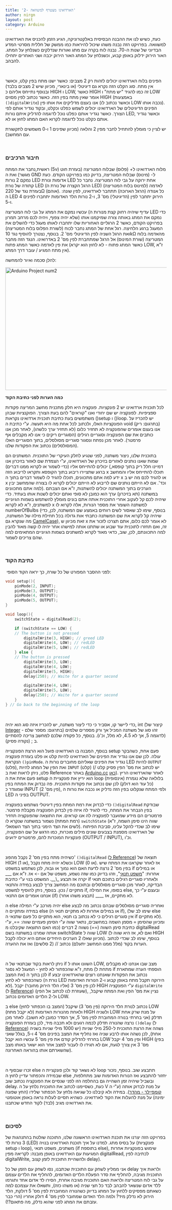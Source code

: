 ```yaml
---
title: '2- הארדואינו מצטרף למשוואה'
author: nirgn
layout: post
category: Arduino
---
```

כעת, כשיש לנו את ההבנה הבסיסית באלקטרוניקה, הגיע הזמן להכניס את הארדואינו למשוואה. בפרויקט הזה נבנה משהו שיכול להיראות כמו ממשק של חללית מסרטי המדע הבדיוני של שנות ה-70. נבנה לוח בקרה עם מתג ואורות שנדלקים כשנלחץ על המתג. האור הירוק ידלוק באופן קבוע, וכשנלחץ על המתג האור הירוק יכבה ושני האחרים יתחילו להבהב.

<!--more-->

&nbsp;

הפינים בלוח הארדואינו יכולים לזהות רק 2 מצבים: כאשר ישנו מתח בפין קלט, וכאשר אין מתח. סוג הקלט הזה נקרא גם דיגיטלי (או בינארי, מכיוון שיש 2 מצבים בלבד) ובנוסף נתייחס אליהם כ HIGH ו LOW, כאשר HIGH זה כמו להגיד "יש מתח" ו LOW אומר שאין מתח בפין הזה. כאשר נכתוב לפין מסוים HIGH (באמצעות `()digitalWrite`) אנו בעצם מדליקים את אותו פין (וכאשר נכתוב לו LOW נכבה אותו). הפינים הדיגיטלים של הארדואינו יכולים לשמש כפלט וכקלט, ובקוד נגדיר אותם לפי הצורך. כאשר נגדיר אותם כפלט נוכל לדוגמה להדליק איתם נורות LED, וכאשר נגדיר אותם כקלט נוכל לדוגמה לקרוא האם המתג לחוץ או לא.

יש לציין כי מומלץ להתחיל לחבר מפין 2 והלאה (מכיוון שפינים 1 ו-0 משמשים לתקשורת עם המחשב).

&nbsp;

### חיבור הרכיבים

ראשית,נחבר את המתח (5v) מלוח הארדואינו ל+ (פלוס) שבלוח המטריצה (בעזרת חוט מגשר) ואת ה GND ל- (מינוס) שבלוח המטריצה, בדיוק כמו בפרויקט הקודם. כעת נמקם 2 נורות LED אדומות ונורת LED אחת ירוקה על גבי לוח המטריצה. נחבר כל קתודה של נורת LED (הרגל הקצרה של נורת ה LED) לאדמה (למינוס בלוח המטריצה) בעזרת נגד של 220Ω (אוהם). כל אנודה (הרגל הארוכה) תתחבר לארדואינו, לפין שונה: ה LED הירוק יתחבר לפין (הדיגיטלי) מס' 3, ו-2 נורות הלד האדומות יתחברו לפינים 4 ו-5.

עכשיו נמקם את המתג על גבי לוח המטריצה (עדיף שיהיה רחוק קצת מנורות ה LED כדי שלא יהיה צפוף, ויהיה לכם מרחב תמרון) נמקם את המתג באותה צורה שמיקמנו אותו בפרויקט הקודם, כאשר 2 הרגליים האחוריות שלו יתחברו לאותו מעגל כדי להשלים את המעגל ברגע הלחיצה. רגל אחת של המתג נחבר לכוח (לשורת הפלוס בלוח המטריצה) ואת הרגל השניה לפין הדיגיטלי מס' 2. בנוסף, נצטרך להוסיף נגד 10kΩ מהאדמה בלוח המטריצה (שורת המינוס) אל הרגל שמתחברת לפין מס' 2 באדרואינו. הנגד הזה מחבר את פין לאדמה כאשר המתג פתוח (כאשר המתג פתוח - לא לחוץ הוא יקרא LOW, ז"א אין מתח המגיע / עובר דרך המתג).

להלן סכמה ואיור להמחשה:

[<img class=" size-full wp-image-1311 aligncenter" src="http://www.lifelongstudent.net/wp-content/uploads/2014/04/Arduino_Project_num2.png" alt="Arduino Project num2" width="514" height="382" />](http://www.lifelongstudent.net/wp-content/uploads/2014/04/Arduino_Project_num2.png)

**כמה הערות לפני כתיבת הקוד**

לכל תוכנית ארדואינו יש 2 פונקציות. פונקציה היא חלק מתכנית מחשב המריצה פקודות ספציפיות. לפונקציה יש שם יחודי ואנו "קוראים" להם בעת הצורך. הפוקנציות שבהן משתמשים בעת כתיבת תוכנית ארדואינו נקראות ()setup ו ()loop. יש להכריז על הפונקציות האלו, ולכתוב לכל אחת מה היא תעשה. ע"י כתיבת ה void (בתרגום: ריק) אנו בעצם אומרים שהפונקציה לא תחזיר כלום (לא תחזיר ערך כלשהו), לאחר מכן אנו כותבים את שם הפונקציה וסוגריים רגילים (הסוגריים ריקים כי אנו לא מקבלים אף פרמטר). לאחר מכן נפתח ונסגור סוגריים מסולסלים, בתוך הסוגריים האלו (המסולסלים) נכתוב את הפקודות שלנו.

בתוכנית שלנו, ניצור משתנה, לפני שנגיע לחלק העיקרי של התוכנית. המשתנים הם שמות שאנו נותנים לאזורים בזיכרון של הארדואינו, ע"י הצמדת שם לאזור בזיכרון אנו יכולים להתייחס אליו (כדי לשמור או לקרוא ממנו דברים) (דמיינו חלל ריק בתוך קופסא, ברגע שתציירו ריבוע בתוך הקופסא ותקראו לריבוע הזה x תוכלו להתייחס אליו והמחשב ידע למה אתם מתכוונים, תוכלו להגיד לו לשמור דברים בתוך ה x או להגיד לכם מה יש ב x וכד'. אם לא הייתם נותנים שם לריבוע לא הייתם יכולים לקרוא לו בצורה שהמחשב יבין למה אתם מתכוונים). הערכים בתוך המשתנה יכולים להשתנות, ז"א אם הצבתם במשתנה (תא בזיכרון) ערך הוא כמובן לא סופי ואתם יכולים לשנות אותו בעתיד. כדי שיהיה לכם קל לעקוב אחרי התוכנית אותה אתם בונים מומלץ להשתמש בשמות הגיוניים למשתנים, ז"א לא לקרוא x למשתנה השומר את מספר הנורות, אלה לקרוא לו numberOfBulbs (בנוסף, שימו לב שאסור לשים רווחים באמצע שם המשתנה, לכן, כדי שיהיה קל לקרוא את שם המשתנה כתבתי אות גדולה בכל תחילת מילה של המשתנה, מה שנקרא גם [CamelCase](http://en.wikipedia.org/wiki/CamelCase)), זאת מכיוון ש x לא אומר לכם כלום, אתם תצרכו לזכור את זה, ואם תחזרו לתוכנית עוד שבוע או שתתנו אותה למישהו אחר יהיה לו קשה מאוד להבין למה התכוונתם, לכן, שוב, כדאי מאוד לקרוא למשתנים בשמות הגיוניים המתאימים למה שהם צריכים לשמור.

&nbsp;

### כתיבת הקוד

 לפני ההסבר המפורט של כל שורה, כך יראה הקוד הסופי:

```c
void setup(){
    pinMode(2, INPUT);
    pinMode(3, OUTPUT);
    pinMode(4, OUTPUT);
    pinMode(5, OUTPUT);
}

void loop(){
    switchState = digitalRead(2);

    if (switchState == LOW) {
    // The button is not pressed
        digitalWrite(3, HIGH); // greed LED
        digitalWrite(4, LOW); // redLED
        digitalWrite(5, LOW); // redLED
    } else {
    // The button is pressed
        digitalWrite(3, LOW);
        digitalWrite(4, LOW);
        digitalWrite(5, HIGH);
        delay(250); // Waite for a quarter second

        digitalWrite(4, LOW);
        digitalWrite(5, LOW);
        delay(250); // Waite for a quarter second
    }
} // Go back to the beginning of the loop
```

&nbsp;

כדי ליישר קו, אסביר כי כדי ליצור משתנה, יש להכריז איזה סוג הוא יהיה, int (קיצור של [Integer](http://en.wikipedia.org/wiki/Integer) - בתרגום: מספר שלם) זהו סוג של משתנה המכיל אך ורק מספרים שלמים (לדוגמה 5, אך לא 4.5, לא מלל, וכ'ו). בנוסף, כל פקודה שלכם למחשב צריכה להסתיים ב ; (נקודה פסיק).

בנוסף, המבנה בו הארדואינו פועל הוא הרצת הפונקצייה setup פעם אחת, כשהבקר עולה. לכן שם אנו נגדיר את הפינים של הארדואינו להיות קלט או פלט בעזרת פונקציה הנקראת `()pinMode`. נגדיר את הפינים שאליהם מחוברים נורות ה LED להיות `OUTPUT` (פלט), ואת הפין של המתג להיות `INPUT` (קלט) (יש לכתוב את מס' הפין פסיק קלט / פלט, ניתן לראות זאת ב Reference באתר [Arduino.cc](http://arduino.cc/) [כאן](http://arduino.cc/en/Reference/pinMode)). לאחר שהארדואינו הריץ פעם אחת את ה setup הוא יריץ את פונקציית ה loop בלולאה שלא נגמרת (אינסופית) (כל עוד הוא דולק) לכן שם נכתוב את פקודות התוכנית. פה נבדוק את המתח בפין שמוגדר כ INPUT (פין מס' 2), ולפי המתח שנקלוט בפין הזה נדליק או נכבה את נורות ה LED בפיני ה OUTPUT.

כדי לבדוק את רמת המתח בפין דיגיטלי נשתמש בפונקציה `()digitalRead` שבודקת בפין הנבחר את המתח, כדי להגיד לה איזה פין לבדוק הפונקציה מקבלת פרמטר. פרמטרים הם מידע שמועבר לפונקציה לה אנו קוראים. את התוצאה שהפונקציה תחזיר (רמת המתח) נשמור במשתנה שנקרא לו `switchState` (שווה הינו סימן השמה, ז"א לשים את הצד הימני בתוך הצד השמאלי). שימו לב שכדי להקל עלינו, סביבת הפיתוח של הארדואינו מסמנת בצבעים שונים מילים מוכרות, כמו הדגש על שם הפונקציה, פונקציות המוכרות להם, פרמטרים ידועים (OUTPUT / INPUT), וכ'ו.

&nbsp;

כשיהיה מתח בפין מס' 2 נקבל מהפונ' `()digitalRead` ([ל Reference](http://arduino.cc/en/Reference/digitalRead)) תוצאה של HIGH (או 1), וכשלא יהיה מתח נקבל LOW (או 0). אז לאחר שקראנו את המתח שיש בפין מס' 2 נרצה לדעת האם הוא נמוך או גבוה, לכן נשתמש במשפט if או במילים אחרות: "[משפט תנאי](http://en.wikipedia.org/wiki/Conditional_%28computer_programming%29)", וזהו בדיוק כמו שזה נשמע, משפט של אם -> אז. ז"א אם \___ יקרה אז תבצע \_\\_\_. המשפט בנוי ע"י כתיבת if ולאחריו סוגריים רגילים בתוכם תנאי הבדיקה, לאחר מכן סוגריים מסולסלים ובתוכם מה המחשב צריך לבצע במידה והתנאי מתקיים / נכון. בנוסף, ניתן להוסיף למשפט if, בסופו, את המילה else, ובעצם ע"י כך אנחנו אומרים אם התנאי (if) לא מתקיים, אז \_\___ (תבצע משהו אחר).

ה else יהיה מורכב ע"י המילה else ואחריה סוגריים מסולסלים שבהם נכתוב מה לבצע במידה ומתקיים ה else (או במילים אחרות לא מתקיים תנאי ה if), (שימו לב של else אין סוגרים רגילים כי לא נכתוב בו תנאי, הוא מתקיים כל פעם שתנאי ה if לא מתקיים). ומכיוון שהסימן = מסמן השמה במחשבים, נתאר שווה ע"י הסימן פעמיים שווה: ==, ע"י כתיבת סימן השווה (==) נשווה 2 דברים (כמו האם התוצאה שקיבלנו מ digitalRead אותה שמרנו במשתנה בשם switchState שווה ל LOW (ואם לא, אז היא שווה ל HIGH מכיוון שאלו 2 הערכים היחידים אותם היא יכולה לקבל). בנוסף, שימו לב שכדי לכתוב הערות בקוד (מלל ממנו המחשב יתעלם) נכתוב // (2 סלשים) ואז את ההערה.

&nbsp;

ניתן לראות בקוד שבתנאי של ה if השוונו אותו ל LOW, מצב שבו אנחנו לא מקבלים מתח, ז"א שהכפתור לא לחוץ - המעגל לא נסגר (מתחת ל if הוספתי הערה שמתארת את המצב) לכן בתוך ה if נכתוב את הפקודות שאנחנו רוצים שהארדואינו יבצע כשהכפתור לא לחוץ (נורת ה LED הירוקה תקבל מתח באופן קבוע ו-2 הנורות האדומות לא). לכן פין מס' 3 (אליו הלד הירוק מחובר) יקבל HIGH ע"י הפונקציה `digitalWrite` (ל [Reference](http://arduino.cc/en/Reference/digitalWrite)) (שעוזרת לנו לכתוב אל הפין), נציין את מס' הפין ואת המתח שיקבל, ול-2 הלדים האדומים נכתוב LOW.

ב else (המצב בו הכפתור לחוץ) נכתוב לנורת הלד הירוקה (פין מס' 3) שיקבל LOW (לא יקבל מתח) ולאחת מהנורות האדומות HIGH ולשניה LOW על מנת שרק אחת תדלק (אני בחרתי בנורה המחוברת לפין מס' 5, אך הסדר כמובן לא חשוב). לאחר מכן נרצה שהנורה תדלק לכמה רגעים ולא תכבה מיד, לכן בעזרת הפונקציה `()delay` (ל [Reference](http://arduino.cc/en/reference/delay)) נשהה את הרצת התוכנית ל-250 מילי שניות (יש 1000 מילי שניות בשניה אחת), לכן נשהה אותו לרבע שניה ואז נחליף את המצב בפינים מס' 4 ו-5, בגלל שאני בחרתי להדליק קודם את פין מס' 5 עכשיו הוא יקבל LOW ופין מס' 4 יקבל HIGH (בפין מס' 3 אין צורך לגעת, אם לא תגידו לו לעבור למצב אחר הוא ישאר באותו מצב שהשארתם אותו בהוראה האחרונה).

&nbsp;

זכרו שבסוף ה else לא נשאר קוד ולכן פונקציית ה loop תתבצע שוב. בנוסף, נזכור שבמידה והכפתור עדיין לחוץ ה else יחזור להתבצע ואז הנורות האדומות שוב מתחלפות, ובשביל שיהיה זמן השהייה גם בהחלפה הזו לפני שנסיים את הפונקציה נכתוב שוב delay. כעת, כשסיימנו לכתוב את התוכנית נלחץ על ה V על מנת לבדוק אותה (ע"י ה [קומפיילר - מהדר](http://en.wikipedia.org/wiki/Compiler)). במידה ולא קיבלנו כל שגיאה נלחץ על הכפתור שלידו (החץ שפונה ימינה) על מנת להעלות את הקוד לארדואינו. כשהיא תסיים לעלות נראה באופן אוטומטי את הארדואינו מגיב (לבד) לקוד החדש שכתבנו.

&nbsp;

### לסיכום

בפרויקט הזה יצרנו את תוכנת הארדואינו הראשונה שלנו, התוכנה שולטת בהתנהגות של 3 נורות לד (LED) על בסיס מתג. למדנו על איך תוכנת הארדואינו בנויה (פונקציות setup ו loop), משתנים, משפט תנאי (if בתוספת else), שימוש בפונקציות אחרות המגיעות עם הארדואינו באופן מובנה: לקריאה מפין digitalRead, לכתיבה לפין digitalWrite, ולהשהיית התוכנית לזמן קצוב delay).

אני ממליץ לשחק עם התוכנית שכתבנו, נסו לשחק עם הזמן של כל delay ולראות איך התוכנית מגיבה, להחליף את סדר הפעלת הלדים האדומים, להחליף את הלדים עצמם על גבי לוח המטריצה ולראות האם התוכנית מגיבה אחרת, הסירו לד אדום אחד ותגרמו ללד אדום שנשאר להבהב לבד כל חצי שניה (או משהו כזה), ותשאלו את עצמכם למה כשאתם מפסיקים ללחוץ על המתג בדיוק כשהנורה המחוברת לפין מס' 5 דולקת, הלד הירוק לא נדלק מיד? ולמה הלד האדום שמחובר לפין מס' 4 דולק אחריו (הרי כבר עזבתם את המתג לפני שהוא נדלק, מה פתאום?!).

